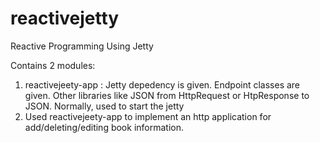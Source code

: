 # reactivejetty
Reactive Programming Using Jetty

Contains 2 modules:
1. reactivejeety-app : Jetty depedency is given. Endpoint classes are given. Other libraries like JSON from HttpRequest or HtpResponse to JSON. Normally, used to start the jetty
2. Used reactivejeety-app to implement an http application for add/deleting/editing book information.
